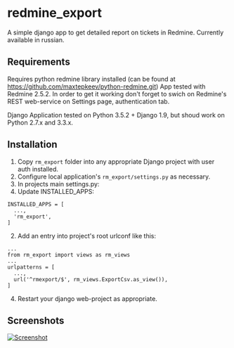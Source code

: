 # redmine_export
A simple django app to get detailed report on tickets in Redmine.
Currently available in russian.

## Requirements
Requires python redmine library installed (can be found at https://github.com/maxtepkeev/python-redmine.git)
App tested with Redmine 2.5.2.
In order to get it working don't forget to swich on Redmine's REST web-service on Settings page, authentication tab.

Django Application tested on Python 3.5.2 + Django 1.9, but shoud work on Python 2.7.x and 3.3.x.

## Installation
1. Copy `rm_export` folder into any appropriate Django project with user auth installed.
2. Configure local application's `rm_export/settings.py` as necessary.
3. In projects main settings.py:
  1. Update INSTALLED_APPS: 
  ```
  INSTALLED_APPS = [
    ...,
    'rm_export',
  ]
  ```
  2. Add an entry into project's root urlconf like this:
  ```
  ...
  from rm_export import views as rm_views
  ...
  urlpatterns = [
    ...,
    url('^rmexport/$', rm_views.ExportCsv.as_view()),
  ]
  ```
4. Restart your django web-project as appropriate.

## Screenshots
[![Screenshot](http://amomzyakov.pythonanywhere.com/static/exch/rm_export_thumbnail.png)](http://amomzyakov.pythonanywhere.com/static/exch/rm_export.png)
